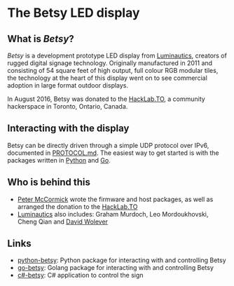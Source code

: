 The Betsy LED display
=====================

## What is _Betsy_?

_Betsy_ is a development prototype LED display from
[Luminautics](http://luminautics.com/), creators of rugged digital signage
technology. Originally manufactured in 2011 and consisting of 54 square feet of
high output, full colour RGB modular tiles, the technology at the heart of this
display went on to see commercial adoption in large format outdoor displays.

In August 2016, Betsy was donated to the [HackLab.TO](https://hacklab.to/), a
community hackerspace in Toronto, Ontario, Canada.

## Interacting with the display

Betsy can be directly driven through a simple UDP protocol over IPv6,
documented in [PROTOCOL.md](PROTOCOL.md). The easiest way to get started is
with the packages written in
[Python](https://github.com/pdmccormick/python-betsy) and
[Go](https://github.com/pdmccormick/go-betsy).

## Who is behind this

 * [Peter McCormick](https://github.com/pdmccormick/) wrote the firmware and host packages, as well as arranged the donation to the [HackLab.TO](https://hacklab.to/)
 * [Luminautics](http://luminautics.com/) also includes: Graham Murdoch, Leo Mordoukhovski, Cheng Qian and [David Wolever](https://github.com/wolever)

## Links

 * [python-betsy](https://github.com/pdmccormick/python-betsy): Python package for interacting with and controlling Betsy
 * [go-betsy](https://github.com/pdmccormick/go-betsy): Golang package for interacting with and controlling Betsy
 * [c#-betsy](https://github.com/avwuff/Hacklab-Betsy-LED-Sign/): C# application to control the sign
